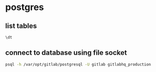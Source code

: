 # postgres

## list tables
`\dt`

## connect to database using file socket
```bash
psql -h /var/opt/gitlab/postgresql -U gitlab gitlabhq_production
```
